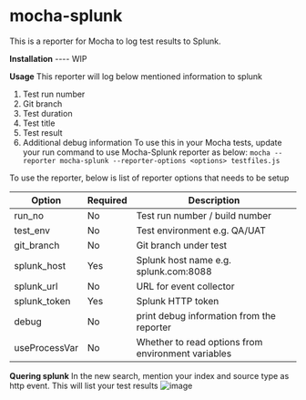 # mocha-splunk

This is a reporter for Mocha to log test results to Splunk. 

**Installation**
    ---- WIP

**Usage**
This reporter will log below mentioned information to splunk
1. Test run number
2. Git branch
3. Test duration
4. Test title
5. Test result
6. Additional debug information
To use this in your Mocha tests, update your run command to use Mocha-Splunk reporter as below:
`mocha --reporter mocha-splunk --reporter-options <options> testfiles.js`
 
 To use the reporter, below is list of reporter options that needs to be setup

| Option | Required |Description |
|--|--|--|
|  run_no | No| Test run number / build number|
|  test_env| No| Test environment e.g. QA/UAT |
|  git_branch| No| Git branch under test|
|  splunk_host| Yes | Splunk host name e.g. splunk.com:8088|
|  splunk_url| No| URL for event collector|
|  splunk_token| Yes | Splunk HTTP token|
|  debug| No| print debug information from the reporter |
|  useProcessVar|No| Whether to read options from environment variables|

**Quering splunk**
In the new search, mention your index and source type as http event. This will list your test results
![image](https://user-images.githubusercontent.com/31276396/147637937-a963e85e-3aa2-494d-953c-697f548fb93d.png)
